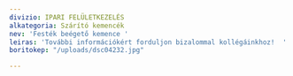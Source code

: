 ```yaml
---
divizio: IPARI FELÜLETKEZELÉS
alkategoria: Szárító kemencék
nev: 'Festék beégető kemence '
leiras: 'További információkért forduljon bizalommal kollégáinkhoz!  '
boritokep: "/uploads/dsc04232.jpg"

---
```

